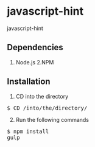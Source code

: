 # javascript-hint
javascript-hint

## Dependencies

1. Node.js
2.NPM

## Installation

1. CD into the directory

<pre>$ CD /into/the/directory/</pre>

2. Run the following commands

<pre>$ npm install
gulp</pre>